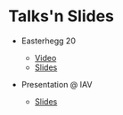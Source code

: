 # Talks'n Slides

- Easterhegg 20

  - [Video](https://media.ccc.de/v/eh20-4-rosenpass-ein-vpn-zum-schutz-vor-quantencomputern)
  - [Slides](https://raw.githubusercontent.com/rosenpass/slides/pdf/2023-04-easterhegg/slides.pdf)

- Presentation @ IAV
  - [Slides](https://raw.githubusercontent.com/rosenpass/slides/pdf/2023-07-04-IAV/slides.pdf)
